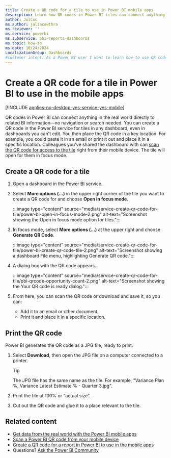 ```yaml
---
title: Create a QR code for a tile to use in Power BI mobile apps
description: Learn how QR codes in Power BI tiles can connect anything in the real world directly to related BI information in the Power BI mobile app, no search needed.
author: JulCsc
ms.author: juliacawthra
ms.reviewer: ''
ms.service: powerbi
ms.subservice: pbi-reports-dashboards
ms.topic: how-to
ms.date: 10/24/2024
LocalizationGroup: Dashboards
#customer intent: As a Power BI user I want to learn how to use QR codes in Power BI titles.
---
```

# Create a QR code for a tile in Power BI to use in the mobile apps

[!INCLUDE [applies-no-desktop-yes-service-yes-mobile](../includes/applies-no-desktop-yes-service-yes-mobile.md)]

QR codes in Power BI can connect anything in the real world directly to related BI information&mdash;no navigation or search needed.
You can create a QR code in the Power BI service for tiles in any dashboard, even in dashboards you can't edit. You then place the QR code in a key location. For example, you could paste it in an email or print it out and place it in a specific location.
Colleagues you've shared the dashboard with can [scan the QR code for access to the tile](../consumer/mobile/mobile-apps-qr-code.md) right from their mobile device. The tile will open for them in focus mode.

## Create a QR code for a tile

1. Open a dashboard in the Power BI service.
1. Select **More options (...)** in the upper right corner of the tile you want to create a QR code for and choose **Open in focus mode**.

   :::image type="content" source="media/service-create-qr-code-for-tile/power-bi-open-in-focus-mode-2.png" alt-text="Screenshot showing the Open in focus mode option for tiles.":::

1. In focus mode, select **More options (...)** at the upper right and choose **Generate QR Code**.

   :::image type="content" source="media/service-create-qr-code-for-tile/power-bi-create-qr-code-tile-2.png" alt-text="Screenshot showing a dashboard File menu, highlighting Generate QR code.":::

1. A dialog box with the QR code appears.

    :::image type="content" source="media/service-create-qr-code-for-tile/pbi-qrcode-opportunity-count-2.png" alt-text="Screenshot showing the Your QR code is ready dialog.":::
1. From here, you can scan the QR code or download and save it, so you can:

   * Add it to an email or other document.
   * Print it and place it in a specific location.

## Print the QR code

Power BI generates the QR code as a JPG file, ready to print.

1. Select **Download**, then open the JPG file on a computer connected to a printer.  

   > [!TIP]
   > The JPG file has the same name as the tile. For example, "Variance Plan %, Variance Latest Estimate % - Quarter 3.jpg".
   >
   >
2. Print the file at 100% or “actual size”.  
3. Cut out the QR code and glue it to a place relevant to the tile.

## Related content

* [Get data from the real world with the Power BI mobile apps](../consumer/mobile/mobile-apps-data-in-real-world-context.md)
* [Scan a Power BI QR code from your mobile device](../consumer/mobile/mobile-apps-qr-code.md)
* [Create a QR code for a report in Power BI to use in the mobile apps](service-create-qr-code-for-report.md)
* Questions? [Ask the Power BI Community](https://community.powerbi.com/)
